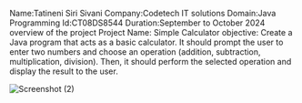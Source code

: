 Name:Tatineni Siri Sivani
Company:Codetech IT solutions
Domain:Java Programming
Id:CT08DS8544
Duration:September to October 2024
overview of the project
Project Name: Simple Calculator
objective:
Create a Java program that acts as a basic calculator. It should prompt the user to
enter two numbers and choose an operation (addition, subtraction, multiplication,
division). Then, it should perform the selected operation and display the result to the
user.

![Screenshot (2)](https://github.com/user-attachments/assets/d826b714-e3f0-401b-ae4c-884ef6cbdc46)

